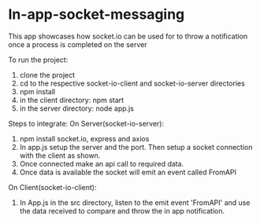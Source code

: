 # In-app-socket-messaging
This app showcases how socket.io can be used for to throw a notification once a process is completed on the server

To run the project: 
1. clone the project 
2. cd to the respective socket-io-client and socket-io-server directories
3. npm install
4. in the client directory: npm start
5. in the server directory: node app.js


Steps to integrate:
On Server(socket-io-server): 
1. npm install socket.io, express and axios 
2. In app.js setup the server and the port. Then setup a socket connection with the client as shown.
3. Once connected make an api call to required data.
4. Once data is available the socket will emit an event called FromAPI

On Client(socket-io-client): 
1. In App.js in the src directory, listen to the emit event 'FromAPI' and use the data received to compare and throw the in app notification.


